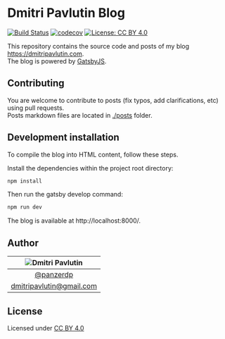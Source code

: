 # Dmitri Pavlutin Blog

[![Build Status](https://travis-ci.com/panzerdp/dmitripavlutin.com.svg?branch=master)](https://travis-ci.com/panzerdp/dmitripavlutin.com) [![codecov](https://codecov.io/gh/panzerdp/dmitripavlutin.com/branch/master/graph/badge.svg)](https://codecov.io/gh/panzerdp/dmitripavlutin.com) [![License: CC BY 4.0](https://img.shields.io/badge/License-CC%20BY%204.0-lightgrey.svg)](https://creativecommons.org/licenses/by/4.0/)

This repository contains the source code and posts of my blog https://dmitripavlutin.com.  
The blog is powered by [GatsbyJS](https://www.gatsbyjs.org/).  

## Contributing

You are welcome to contribute to posts (fix typos, add clarifications, etc) using pull requests.  
Posts markdown files are located in [./posts](/posts) folder.  

## Development installation

To compile the blog into HTML content, follow these steps.

Install the dependencies within the project root directory:

```bash
npm install
```

Then run the gatsby develop command:

```bash
npm run dev
```

The blog is available at http://localhost:8000/.

## Author

| ![Dmitri Pavlutin](https://s.gravatar.com/avatar/7be6b604e5d3c6a82ed933dd90ed68dc?s=100) |
| :-: |
| [@panzerdp](https://twitter.com/panzerdp) |
| [dmitripavlutin@gmail.com](mailto:dmitripavlutin@gmail.com) |

## License

Licensed under [CC BY 4.0](http://creativecommons.org/licenses/by/4.0/)